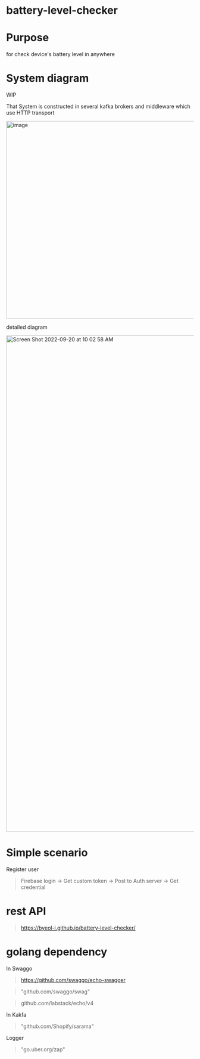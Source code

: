 # battery-level-checker

# Purpose

for check device's battery level in anywhere

# System diagram

WIP

That System is constructed in several kafka brokers and middleware which use HTTP transport

<img width="530" alt="image" src="https://user-images.githubusercontent.com/35767154/185879467-d1d8eb77-135a-46c5-a467-b3544597dabb.png">

detailed diagram

<img width="1331" alt="Screen Shot 2022-09-20 at 10 02 58 AM" src="https://user-images.githubusercontent.com/35767154/191145000-cf4901ca-224b-4450-b189-b00ffeb19af7.png">

# Simple scenario

Register user

> Firebase login -> Get custom token -> Post to Auth server -> Get credential

# rest API

> https://byeol-i.github.io/battery-level-checker/

# golang dependency

In Swaggo

> https://github.com/swaggo/echo-swagger

> "github.com/swaggo/swag"

> github.com/labstack/echo/v4

In Kakfa

> "github.com/Shopify/sarama"

Logger

> "go.uber.org/zap"
